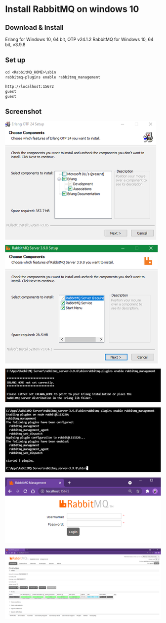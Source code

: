 # Install RabbitMQ on windows 10

## Download & Install

Erlang for Windows 10, 64 bit, OTP v24.1.2
RabbitMQ for Windows 10, 64 bit, v3.9.8

## Set up

```
cd <RabbitMQ_HOME>\sbin
rabbitmq-plugins enable rabbitmq_management
```

```
http://localhost:15672
guest
guest
```

## Screenshot

![01.png](images/01.png)

![02.png](images/02.png)

![03.png](images/03.png)

![04.png](images/04.png)

![05.png](images/05.png)

![06.png](images/06.png)
